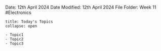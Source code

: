 Date: 12th April 2024
Date Modified: 12th April 2024
File Folder: Week 11
#Electronics

```ad-abstract
title: Today's Topics
collapse: open

- Topic1
- Topic2
- Topic3

```


